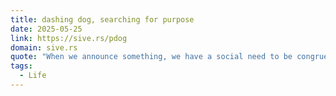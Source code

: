 ```yaml
---
title: dashing dog, searching for purpose
date: 2025-05-25
link: https://sive.rs/pdog
domain: sive.rs
quote: "When we announce something, we have a social need to be congruent. If you say that your purpose or passion is to go north-east, but then you get interested in something to the south-west, you might ignore that interest and limit your play to what fits the narrative. Don’t do this to yourself."
tags:
  - Life
---
```


